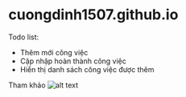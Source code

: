 # cuongdinh1507.github.io

Todo list: 
- Thêm mới công việc
- Cập nhập hoàn thành công việc
- Hiển thị danh sách công việc được thêm

Tham khảo
![alt text](https://rwjs-discourse.nyc3.cdn.digitaloceanspaces.com/optimized/1X/ec6b8b3a64bf1e3eecad5c737039bef35d675421_2_1024x690.png)